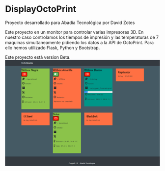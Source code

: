# DisplayOctoPrint
Proyecto desarrollado para Abadía Tecnológica por David Zotes

Este proyecto en un monitor para controlar varias impresoras 3D. En nuestro caso controlamos los tiempos de impresión y las temperaturas de 7 maquinas simultaneamente pidiendo los datos a la API de OctoPrint.
Para ello hemos utilizado Flask, Python y Bootstrap.

Este proyecto está version Beta.
![alt text](https://github.com/AbadiaTecnologica/DisplayOctoAbadia/blob/master/Monitor.PNG)
